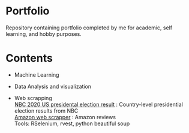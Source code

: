 # Portfolio
Repository containing portfolio completed by me for academic, self learning, and hobby purposes. 
# Contents
- Machine Learning 

- Data Analysis and visualization


- Web scrapping \
[NBC 2020 US presidental election result](https://github.com/charlottetse33/portfolio/blob/main/NBC%20US%20election/web%20scrapping.R) : Country-level presidential election results from NBC \
[Amazon web scrapper](https://github.com/charlottetse33/portfolio/blob/main/Amazon%20web%20scrapping/Web_scrapper%20-%20Amazon%20reviews.py) : Amazon reviews\
Tools: RSelenium, rvest, python beautiful soup



